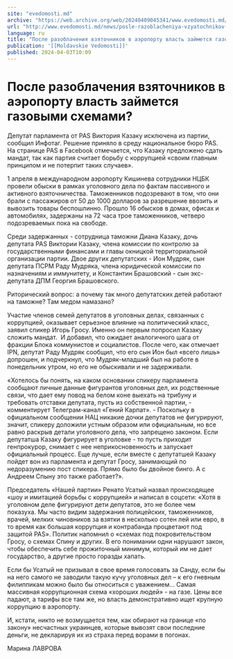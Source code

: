 ```yaml
---
site: "evedomosti.md"
archive: "https://web.archive.org/web/20240409045341/www.evedomosti.md/news/posle-razoblacheniya-vzyatochnikov-v-aeroportu-vlast-zajmets"
url: "http://www.evedomosti.md/news/posle-razoblacheniya-vzyatochnikov-v-aeroportu-vlast-zajmets"
language: ru
title: "После разоблачения взяточников в аэропорту власть займется газовыми схемами?"
publication: '[[Moldavskie Vedomosti]]'
published: 2024-04-03T10:09
---
```


# После разоблачения взяточников в аэропорту власть займется газовыми схемами?

Депутат парламента от PAS Виктория Казаку исключена из партии, сообщил Инфотаг. Решение приняло в среду национальное бюро PAS. На странице PAS в Facebook отмечается, что Казаку предложено сдать мандат, так как партия считает борьбу с коррупцией «своим главным принципом и не потерпит таких случаев».

1 апреля в международном аэропорту Кишинева сотрудники НЦБК провели обыски в рамках уголовного дела по фактам пассивного и активного взяточничества. Таможенников подозревают в том, что они брали с пассажиров от 50 до 1000 долларов за разрешение ввозить и вывозить товары беспошлинно. Прошло 16 обысков в домах, офисах и автомобилях, задержаны на 72 часа трое таможенников, четверо подозреваемых пока на свободе.

Среди задержанных - сотрудница таможни Диана Казаку, дочь депутата PAS Виктории Казаку, члена комиссии по контролю за государственными финансами и главы окницкой территориальной организации партии. Двое других депутатских - Ион Мудряк, сын депутата ПСРМ Раду Мудряка, члена юридической комиссии по назначениям и иммунитету, и Константин Брашовский - сын экс-депутата ДПМ Георгия Брашовского.

Риторический вопрос: а почему так много депутатских детей работают на таможне? Там медом намазано?

Участие членов семей депутатов в уголовных делах, связанных с коррупцией, оказывает серьезное влияние на политический класс, заявил спикер Игорь Гросу. Именно он первым попросил Казаку сложить мандат.  И добавил, что ожидает аналогичного шага от фракции Блока коммунистов и социалистов. После чего, как отмечает IPN, депутат Раду Мудряк сообщил, что его сын Ион был «всего лишь» допрошен, и подчеркнул, что Мудряк-младший был на работе в понедельник утром, но его не обыскивали и не задерживали.

«Хотелось бы понять, на каком основании спикеру парламента сообщают личные данные фигурантов уголовных дел, их родственные связи, что дает ему повод на белом коне выехать на трибуну и требовать отставки депутата, пусть из собственной партии, - комментирует Телеграм-канал «Гений Карпат». - Поскольку в официальном сообщении НАЦ никакие дочки депутатов не фигурируют, значит, спикеру доложили устным образом или официальным, но все равно раскрыв детали уголовного дела, что запрещено законом. Если депутатша Казаку фигурирует в уголовке - то пусть приходит генпрокурор, снимает с нее неприкосновенность и запускает официальный процесс. Еще лучше, если вместе с депутатшей Казаку пойдет вон из парламента и депутат Гросу, занимающий по недоразумению пост спикера. Прямо было бы двойное бинго. А с Андреем Спыну это также работает?».

Председатель «Нашей партии» Ренато Усатый назвал происходящее «шоу и имитацией борьбы с коррупцией» и написал в соцсети: «Хотя в уголовном деле фигурируют дети депутатов, это не более чем показуха. Мы часто видим задержания полицейских, таможенников, врачей, мелких чиновников за взятки в несколько сотен лей или евро, в то время как большая коррупция и контрабанда процветают под защитой PAS». Политик напомнил о «схемах под покровительством Гросу, о схемах Спину и других. В его понимании одни нарушают закон, чтобы обеспечить себе прожиточный минимум, который им не дает государство, а другие просто горазды хапать.

Если бы Усатый не призывал в свое время голосовать за Санду, если бы на него самого не заводили такую кучу уголовных дел – к его гневным филиппикам можно было бы относиться с уважением… Самая массивная коррупционная схема «хороших людей» - на газе. Цены все падают, а тарифы все там же, но власть демонстративно ищет крупную коррупцию в аэропорту.

И, кстати, никто не возмущается тем, как обирают на границе «по закону» несчастных украинцев, которые вывозят свои последние деньги, не декларируя их из страха перед ворами в погонах.

Марина ЛАВРОВА